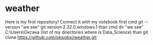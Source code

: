 # weather
Here is my first repository!
Connect it with my notebook
first cmd     git --version  "we see"    git version 2.32.0.windows.1
than cmd     dir   "we see"   C:\Users\Оксана  (list of my directories where is Data_Science)
than git clone https://github.com/oksioksi/weather.git
